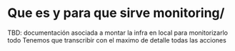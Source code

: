 # Que es y para que sirve monitoring/

TBD: documentación asociada a montar la infra en local para monitorizarlo todo
Tenemos que transcribir 
con el maximo de detalle todas las acciones
